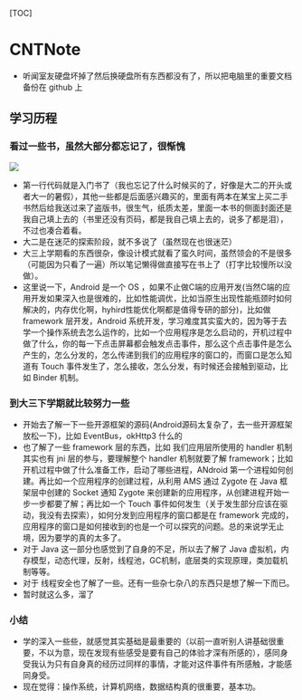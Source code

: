 [TOC]

# CNTNote
* 听闻室友硬盘坏掉了然后换硬盘所有东西都没有了，所以把电脑里的重要文档备份在 github 上

## 学习历程

### 看过一些书，虽然大部分都忘记了，很惭愧
![](https://wx3.sinaimg.cn/mw690/007duwLrgy1g3owq8bdbrj31400u0wlu.jpg)
* 第一行代码就是入门书了（我也忘记了什么时候买的了，好像是大二的开头或者大一的暑假），其他一些都是后面感兴趣买的，里面有两本在某宝上买二手书然后给我送过来了盗版书，很生气，纸质太差，里面一本书的侧面封面还是我自己填上去的（书里还没有页码，都是我自己填上去的，说多了都是泪），不过也凑合着看。
* 大二是在迷茫的探索阶段，就不多说了（虽然现在也很迷茫）
* 大三上学期看的东西很杂，像设计模式就看了蛮久时间，虽然领会的不是很多（可能因为只看了一遍）所以笔记懒得做直接写在书上了（打字比较慢所以没做）。
* 这里说一下，Android 是一个 OS ，如果不止做C端的应用开发(当然C端的应用开发如果深入也是很难的，比如性能调优，比如当原生出现性能瓶颈时如何解决的，内存优化啊，hyhird性能优化啊都是值得专研的部分)，比如做 framework 层开发，Android 系统开发，学习难度其实蛮大的，因为等于去学一个操作系统去怎么运作的，比如一个应用程序是怎么启动的，开机过程中做了什么，你的每一下点击屏幕都会触发点击事件，那么这个点击事件是怎么产生的，怎么分发的，怎么传递到我们的应用程序的窗口的，而窗口是怎么知道有 Touch 事件发生了，怎么接收，怎么分发，有时候还会接触到驱动，比如 Binder 机制。

### 到大三下学期就比较努力一些
* 开始去了解一下一些开源框架的源码(Android源码太复杂了，去一些开源框架放松一下)，比如 EventBus，okHttp3 什么的
* 也了解了一些 framework 层的东西，比如 我们应用层所使用的 handler 机制其实也有 jni 层的参与，要理解整个 handler 机制就要了解 framework；比如开机过程中做了什么准备工作，启动了哪些进程，ANdroid 第一个进程如何创建。再比如一个应用程序的创建过程，从利用 AMS 通过 Zygote 在 Java 框架层中创建的 Socket 通知 Zygote 来创建新的应用程序，从创建进程开始一步一步都要了解；再比如一个 Touch 事件如何发生（关于发生部分应该在驱动，我没有去探索），如何分发到应用程序的窗口都是在 framework 完成的，应用程序的窗口是如何接收到的也是一个可以探究的问题。总的来说学无止境，因为要学的真的太多了。
* 对于 Java 这一部分也感觉到了自身的不足，所以去了解了 Java 虚拟机，内存模型，动态代理，反射，线程池，GC机制，底层类的实现原理，类加载机制等等。
* 对于 线程安全也了解了一些。还有一些杂七杂八的东西只是想了解一下而已。
* 暂时就这么多，溜了

### 小结
* 学的深入一些些，就感觉其实基础是最重要的（以前一直听别人讲基础很重要，不以为意，现在发现有些感受是要有自己的体验才深有所感的），感同身受我认为只有自身真的经历过同样的事情，才能对这件事件有所感触，才能感同身受。
* 现在觉得：操作系统，计算机网络，数据结构真的很重要，基本功。
